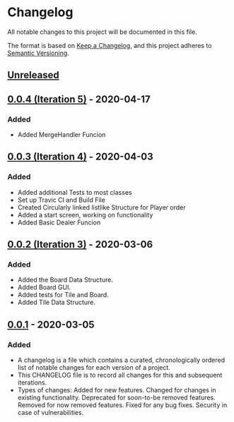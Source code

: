 # Changelog

All notable changes to this project will be documented in this file.

The format is based on [Keep a Changelog](https://keepachangelog.com/en/1.0.0/),
and this project adheres to [Semantic Versioning](https://semver.org/spec/v2.0.0.html).

## [Unreleased]

## [0.0.4 (Iteration 5)] - 2020-04-17

### Added

- Added MergeHandler Funcion

## [0.0.3 (Iteration 4)] - 2020-04-03

### Added

- Added additional Tests to most classes
- Set up Travic CI and Build File
- Created Circularly linked listlike Structure for Player order
- Added a start screen, working on functionality
- Added Basic Dealer Funcion


## [0.0.2 (Iteration 3)] - 2020-03-06

### Added

- Added the Board Data Structure.
- Added Board GUI.
- Added tests for Tile and Board.
- Added Tile Data Structure.

## [0.0.1] - 2020-03-05

### Added

- A changelog is a file which contains a curated, chronologically ordered list of notable changes for each version of a project.
- This CHANGELOG file is to record all changes for this and subsequent iterations.
- Types of changes: Added for new features.
                    Changed for changes in existing functionality.
                    Deprecated for soon-to-be removed features.
                    Removed for now removed features.
                    Fixed for any bug fixes.
                    Security in case of vulnerabilities.
                
[unreleased]: https://github.com/cs3321isu/2263-S2020-Team-1/compare/v0.0.4(Iteration5)...HEAD
[0.0.4 (Iteration 5)]: https://github.com/cs3321isu/2263-S2020-Team-1/compare/v0.0.3(Iteration4)...v0.0.4(Iteration5)
[0.0.3 (Iteration 4)]: https://github.com/cs3321isu/2263-S2020-Team-1/compare/v0.0.2(Iteration3)...v0.0.3(Iteration4)
[0.0.2 (Iteration 3)]: https://github.com/cs3321isu/2263-S2020-Team-1/compare/v0.0.1...v0.0.2(Iteration3)
[0.0.1]: https://github.com/cs3321isu/2263-S2020-Team-1/releases/tag/v0.0.1                  
